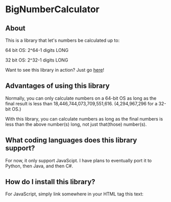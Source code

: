 # BigNumberCalculator

## About

This is a library that let's numbers be calculated up to:

  64 bit OS: 2^64-1 digits LONG 
  
  32 bit OS: 2^32-1 digits LONG

Want to see this library in action? Just go [here](github.com)!

## Advantages of using this library
Normally, you can only calculate numbers on a 64-bit OS as long as the final result is less than 18,446,744,073,709,551,616. (4,294,967,296 for a 32-bit OS.)

With this library, you can calculate numbers as long as the final numbers is less than the above number(s) long, not just that(those) number(s).

## What coding languages does this library support?
For now, it only support JavaScipt. I have plans to eventually port it to Python, then Java, and then C#.

## How do I install this library?
For JavaScript, simply link somewhere in your HTML <head> tag this text:

<script type="text/javascript" src="link will eventually be here"></script>
